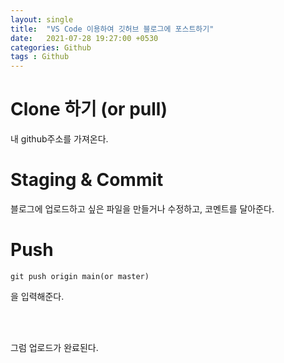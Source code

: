 ```yaml
---
layout: single
title:  "VS Code 이용하여 깃허브 블로그에 포스트하기"
date:   2021-07-28 19:27:00 +0530
categories: Github
tags : Github
---
```


# Clone 하기 (or pull)
내 github주소를 가져온다.

# Staging & Commit
블로그에 업로드하고 싶은 파일을 만들거나 수정하고, 코멘트를 달아준다.

# Push
```
git push origin main(or master)
```
을 입력해준다.

<br><br>

그럼 업로드가 완료된다.
